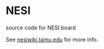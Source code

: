 NESI
====

source code for NESI board

See [nesiwiki.tamu.edu](http://nesiwiki.tamu.edu "NESI Wiki") for more info.
